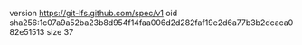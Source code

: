 version https://git-lfs.github.com/spec/v1
oid sha256:1c07a9a52ba23b8d954f14faa006d2d282faf19e2d6a77b3b2dcaca082e51513
size 37
